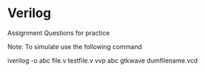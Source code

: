 # Verilog
Assignment Questions for practice

Note: 
To simulate use the following command 

iverilog -o abc file.v testfile.v
vvp abc
gtkwave dumfilename.vcd

